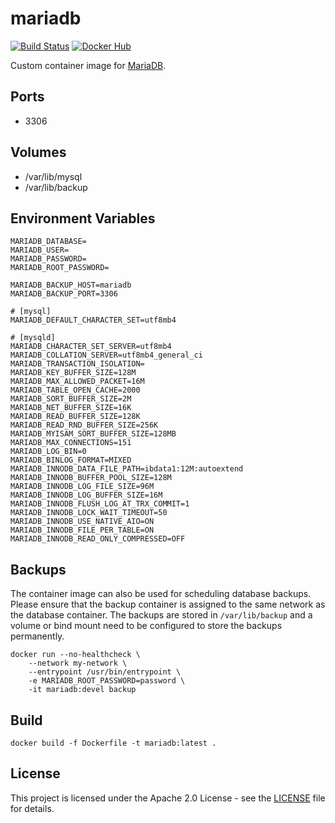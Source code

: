 # mariadb

[![Build Status](https://drone.owncloud.com/api/badges/owncloud-ops/mariadb/status.svg)](https://drone.owncloud.com/owncloud-ops/mariadb/)
[![Docker Hub](https://img.shields.io/badge/docker-latest-blue.svg?logo=docker&logoColor=white)](https://hub.docker.com/r/owncloudops/mariadb)

Custom container image for [MariaDB](https://mariadb.com/kb/en/documentation/).

## Ports

- 3306

## Volumes

- /var/lib/mysql
- /var/lib/backup

## Environment Variables

```Shell
MARIADB_DATABASE=
MARIADB_USER=
MARIADB_PASSWORD=
MARIADB_ROOT_PASSWORD=

MARIADB_BACKUP_HOST=mariadb
MARIADB_BACKUP_PORT=3306

# [mysql]
MARIADB_DEFAULT_CHARACTER_SET=utf8mb4

# [mysqld]
MARIADB_CHARACTER_SET_SERVER=utf8mb4
MARIADB_COLLATION_SERVER=utf8mb4_general_ci
MARIADB_TRANSACTION_ISOLATION=
MARIADB_KEY_BUFFER_SIZE=128M
MARIADB_MAX_ALLOWED_PACKET=16M
MARIADB_TABLE_OPEN_CACHE=2000
MARIADB_SORT_BUFFER_SIZE=2M
MARIADB_NET_BUFFER_SIZE=16K
MARIADB_READ_BUFFER_SIZE=128K
MARIADB_READ_RND_BUFFER_SIZE=256K
MARIADB_MYISAM_SORT_BUFFER_SIZE=128MB
MARIADB_MAX_CONNECTIONS=151
MARIADB_LOG_BIN=0
MARIADB_BINLOG_FORMAT=MIXED
MARIADB_INNODB_DATA_FILE_PATH=ibdata1:12M:autoextend
MARIADB_INNODB_BUFFER_POOL_SIZE=128M
MARIADB_INNODB_LOG_FILE_SIZE=96M
MARIADB_INNODB_LOG_BUFFER_SIZE=16M
MARIADB_INNODB_FLUSH_LOG_AT_TRX_COMMIT=1
MARIADB_INNODB_LOCK_WAIT_TIMEOUT=50
MARIADB_INNODB_USE_NATIVE_AIO=ON
MARIADB_INNODB_FILE_PER_TABLE=ON
MARIADB_INNODB_READ_ONLY_COMPRESSED=OFF
```

## Backups

The container image can also be used for scheduling database backups. Please ensure that the backup container is assigned to the same network as the database container. The backups are stored in `/var/lib/backup` and a volume or bind mount need to be configured to store the backups permanently.

```Shell
docker run --no-healthcheck \
    --network my-network \
    --entrypoint /usr/bin/entrypoint \
    -e MARIADB_ROOT_PASSWORD=password \
    -it mariadb:devel backup
```

## Build

```Shell
docker build -f Dockerfile -t mariadb:latest .
```

## License

This project is licensed under the Apache 2.0 License - see the [LICENSE](https://github.com/owncloud-ops/mariadb/blob/main/LICENSE) file for details.
